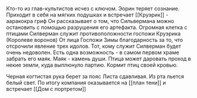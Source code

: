 Кто-то из глав-культистов исчез с ключом. 
Эорин теряет сознание. Приходит в себя на мягких подушках и встречает 
[[Круэрик]]  - ааракокра гриф
Он рассказывает о том, что Сильвермана можно остановить с помощью разрушения его артефакта.
Огромная клетка с птицами
Силверман служит противоположности госпожи Круэрика (Королеве воронов)
От лица Госпожи Зимы благодарность за то, что отсрочили явление трех идолов.
Тот, кому служит Силверман будет очень недоволен.
Есть одна возможность - в самом первом храме забрать его маяк. Маяк - камень души. Птица может даровать проход в некие земли, куда выплюнуло партию.
Кормит птиц своей кровью.


Черная когтистая рука берет за пояс Листа сдавливая. Из рта льется белый свет. 
По итогу компания оказывается на [[план тени]] и встречает [[Дом с портретом]]
